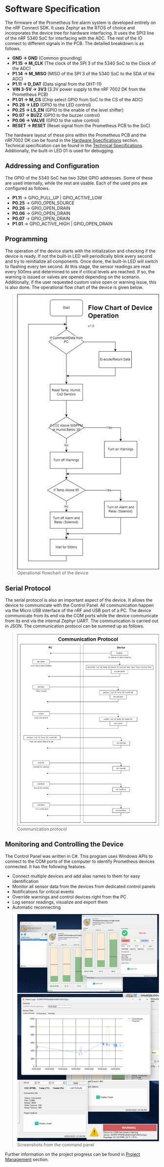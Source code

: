 # Software Specification
The firmware of the Prometheus fire alarm system is developed entirely on the nRF Connect SDK. It uses Zephyr as the RTOS of choice and incorporates the device tree for hardware interfacing. It uses the SPI3 line of the nRF 5340 SoC for interfacing with the ADC. The rest of the IO connect to different signals in the PCB. The detailed breakdown is as follows.

- **GND -> GND** (Common grounding)
- **P1.15 -> M_CLK** (The clock of the  SPI 3 of the 5340 SoC to the Clock of the ADC)
- **P1.14 -> M_MISO** (MISO of the SPI 3 of the 5340 SoC to the SDA of the ADC)
- **P1.11 -> D_DAT** (Data signal from the DHT-11)
- **VIN 3-5V -> 3V3** (3.3V power supply to the nRF 7002 DK from the Prometheus PCB)
- **P1.01 -> M_CS** (Chip select GPIO from SoC to the CS of the ADC)
- **P0.26 -> LED** (GPIO to the LED control)
- **P0.25 -> LS_EN** (GPIO to the enable of the level shifter)
- **P0.07 -> BUZZ** (GPIO to the buzzer control)
- **P0.06 -> VALVE** (GPIO to the valve control)
- **RESET -> RESET** (Reset signal from the Prometheus PCB to the SoC)

The hardware layout of these pins within the Prometheus PCB and the nRF7002 DK can be found in the [Hardware Specifications](./Hardware_Specifications.md) section. Technical specification can be found in the [Technical Specifications](./Technical_Specifications.md). Additionally, the built-in LED 01 is used for debugging.

## Addressing and Configuration
The GPIO of the 5340 SoC has two 32bit GPIO addresses. Some of these are used internally, while the rest are usable. Each of the used pins are configured as follows.

- **P1.11** -> GPIO_PULL_UP | GPIO_ACTIVE_LOW
- **P0.25** -> GPIO_OPEN_SOURCE
- **P0.26** -> GPIO_OPEN_DRAIN
- **P0.06** -> GPIO_OPEN_DRAIN
- **P0.07** -> GPIO_OPEN_DRAIN
- **P1.01** -> GPIO_ACTIVE_HIGH | GPIO_OPEN_DRAIN

## Programming
The operation of the device starts with the initialization and checking if the device is ready. If not the built-in LED will periodically blink every second and try to reinitialize all components. Once done, the built-in LED will switch to flashing every ten second. At this stage, the sensor readings are read every 500ms and determined to see if critical levels are reached. If so, the warning is issued or valves are opened depending on the scenario. Additionally, if the user requested custom valve open or warning issue, this is also done. The operational flow chart of the device is given below.

> ![Operational flowchart of the device](./Figures/Software_Working.drawio.png)
> Operational flowchart of the device

## Serial Protocol
The serial protocol is also an important aspect of the device. It allows the device to communicate with the Control Panel. All communication happen via the Micro USB interface of the nRF and USB port of a PC. The device communicate from its end via the COM ports while the device communicate from its end via the internal Zephyr UART. The communication is carried out in JSON. The communication protocol can be summed up as follows.
> ![Communication protocol](./Figures/Communication_Protocol.png)
> Communication protocol

## Monitoring and Controlling the Device
The Control Panel was written in C#. This program uses Windows APIs to connect to the COM ports of the computer to identify Prometheus devices connected. It has the following features.
- Connect multiple devices and add alias names to them for easy identification
- Monitor all sensor data from the devices from dedicated control panels
- Notifications for critical events
- Override warnings and control devices right from the PC
- Log sensor readings, visualize and export them
- Automatic reconnecting
> ![Screenshot 01](./Figures/Software_SS1.png)
> ![Screenshot 02](./Figures/Software_SS2.png)
> ![Screenshot 03](./Figures/Software_SS3.png)
> Screenshots from the command panel

Further information on the project progress can be found in [Project Management](./Project_Management.md) section.
